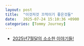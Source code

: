 ```yaml
---
layout: post
title:  "이것저것 끄적이기 좋은것들"
date:   2025-07-24 15:10:36 +0900
categories: [Tommy Journey]
---
```


- [2025년7월달의 소소한 이야기들! ](https://hslee77.github.io/wiki/memo/2025-07-21-github.html)
